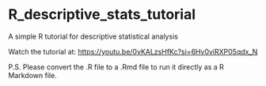 # R_descriptive_stats_tutorial
A simple R tutorial for descriptive statistical analysis

Watch the tutorial at: https://youtu.be/0vKALzsHfKc?si=6Hv0viRXP05qdx_N

P.S. Please convert the .R file to a .Rmd file to run it directly as a R Markdown file.
